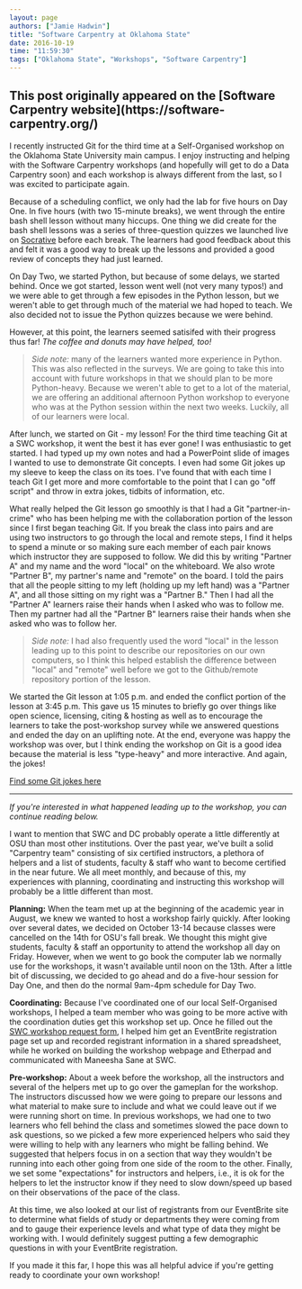 ```yaml
---
layout: page
authors: ["Jamie Hadwin"]
title: "Software Carpentry at Oklahoma State"
date: 2016-10-19
time: "11:59:30"
tags: ["Oklahoma State", "Workshops", "Software Carpentry"]
---
```


<h2>This post originally appeared on the [Software Carpentry website](https://software-carpentry.org/)</h2>

I recently instructed Git for the third time at a Self-Organised
workshop on the Oklahoma State University main campus. I enjoy
instructing and helping with the Software Carpentry workshops (and
hopefully will get to do a Data Carpentry soon) and each workshop is
always different from the last, so I was excited to participate again.

Because of a scheduling conflict, we only had the lab for five hours
on Day One. In five hours (with two 15-minute breaks), we went through
the entire bash shell lesson without many hiccups. One thing we did
create for the bash shell lessons was a series of three-question
quizzes we launched live on [Socrative](http://socrative.com/) before
each break. The learners had good feedback about this and felt it was
a good way to break up the lessons and provided a good review of
concepts they had just learned.

On Day Two, we started Python, but because of some delays, we started
behind. Once we got started, lesson went well (not very many typos!)
and we were able to get through a few episodes in the Python lesson,
but we weren't able to get through much of the material we had hoped
to teach. We also decided not to issue the Python quizzes because we
were behind.

However, at this point, the learners seemed satisifed with their
progress thus far! *The coffee and donuts may have helped, too!*

> *Side note:* many of the learners wanted more experience in
> Python. This was also reflected in the surveys. We are going to take
> this into account with future workshops in that we should plan to be
> more Python-heavy. Because we weren't able to get to a lot of the
> material, we are offering an additional afternoon Python workshop to
> everyone who was at the Python session within the next two
> weeks. Luckily, all of our learners were local.

After lunch, we started on Git - my lesson! For the third time
teaching Git at a SWC workshop, it went the best it has ever gone! I
was enthusiastic to get started. I had typed up my own notes and had a
PowerPoint slide of images I wanted to use to demonstrate Git
concepts. I even had some Git jokes up my sleeve to keep the class on
its toes. I've found that with each time I teach Git I get more and
more comfortable to the point that I can go "off script" and throw in
extra jokes, tidbits of information, etc.

What really helped the Git lesson go smoothly is that I had a Git
"partner-in-crime" who has been helping me with the collaboration
portion of the lesson since I first began teaching Git. If you break
the class into pairs and are using two instructors to go through the
local and remote steps, I find it helps to spend a minute or so making
sure each member of each pair knows which instructor they are supposed
to follow. We did this by writing "Partner A" and my name and the word
"local" on the whiteboard. We also wrote "Partner B", my partner's
name and "remote" on the board. I told the pairs that all the people
sitting to my left (holding up my left hand) was a "Partner A", and
all those sitting on my right was a "Partner B." Then I had all the
"Partner A" learners raise their hands when I asked who was to follow
me. Then my partner had all the "Partner B" learners raise their hands
when she asked who was to follow her.

> *Side note:* I had also frequently used the word "local" in the
> lesson leading up to this point to describe our repositories on our
> own computers, so I think this helped establish the difference
> between "local" and "remote" well before we got to the Github/remote
> repository portion of the lesson.

We started the Git lesson at 1:05 p.m. and ended the conflict portion
of the lesson at 3:45 p.m. This gave us 15 minutes to briefly go over
things like open science, licensing, citing & hosting as well as to
encourage the learners to take the post-workshop survey while we
answered questions and ended the day on an uplifting note. At the end,
everyone was happy the workshop was over, but I think ending the
workshop on Git is a good idea because the material is less
"type-heavy" and more interactive. And again, the jokes!

[Find some Git jokes here](https://github.com/EugeneKay/git-jokes/blob/lulz/Jokes.txt)
    
---   
    
*If you're interested in what happened leading up to the workshop, you can continue reading below.*

I want to mention that SWC and DC probably operate a little
differently at OSU than most other institutions. Over the past year,
we've built a solid "Carpentry team" consisting of six certified
instructors, a plethora of helpers and a list of students, faculty &
staff who want to become certified in the near future. We all meet
monthly, and because of this, my experiences with planning,
coordinating and instructing this workshop will probably be a little
different than most.

**Planning:** When the team met up at the beginning of the academic
year in August, we knew we wanted to host a workshop fairly
quickly. After looking over several dates, we decided on October 13-14
because classes were cancelled on the 14th for OSU's fall break. We
thought this might give students, faculty & staff an opportunity to
attend the workshop all day on Friday. However, when we went to go
book the computer lab we normally use for the workshops, it wasn't
available until noon on the 13th. After a little bit of discussing, we
decided to go ahead and do a five-hour session for Day One, and then
do the normal 9am-4pm schedule for Day Two.

**Coordinating:** Because I've coordinated one of our local
Self-Organised workshops, I helped a team member who was going to be
more active with the coordination duties get this workshop set
up. Once he filled out the
[SWC workshop request form](https://amy.carpentries.org/workshops/swc/request/),
I helped him get an EventBrite registration page set up and recorded
registrant information in a shared spreadsheet, while he worked on
building the workshop webpage and Etherpad and communicated with
Maneesha Sane at SWC.

**Pre-workshop:** About a week before the workshop, all the
instructors and several of the helpers met up to go over the gameplan
for the workshop. The instructors discussed how we were going to
prepare our lessons and what material to make sure to include and what
we could leave out if we were running short on time. In previous
workshops, we had one to two learners who fell behind the class and
sometimes slowed the pace down to ask questions, so we picked a few
more experienced helpers who said they were willing to help with any
learners who might be falling behind. We suggested that helpers focus
in on a section that way they wouldn't be running into each other
going from one side of the room to the other. Finally, we set some
"expectations" for instructors and helpers, i.e., it is ok for the
helpers to let the instructor know if they need to slow down/speed up
based on their observations of the pace of the class.

At this time, we also looked at our list of registrants from our
EventBrite site to determine what fields of study or departments they
were coming from and to gauge their experience levels and what type of
data they might be working with. I would definitely suggest putting a
few demographic questions in with your EventBrite registration.

If you made it this far, I hope this was all helpful advice if you're
getting ready to coordinate your own workshop!
